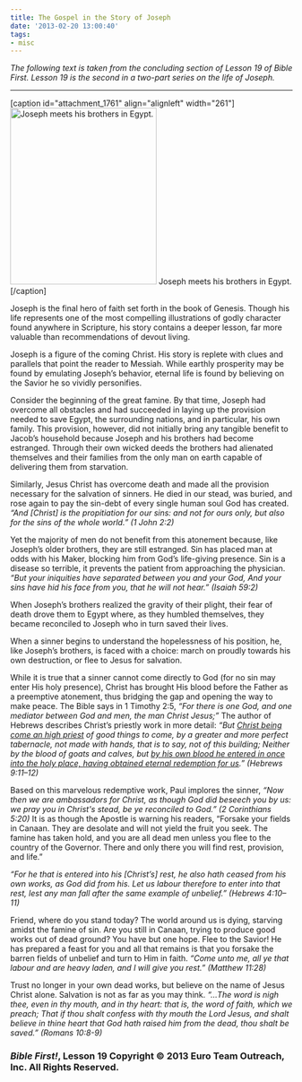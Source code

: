 ```yaml
---
title: The Gospel in the Story of Joseph
date: '2013-02-20 13:00:40'
tags:
- misc
---
```


<em>The following text is taken from the concluding section of Lesson 19 of Bible First. Lesson 19 is the second in a two-part series on the life of Joseph.</em>

<hr />

[caption id="attachment_1761" align="alignleft" width="261"]<a href="https://s3.amazonaws.com/images.ofreport.com/2013/02/joseph_meets_his_brothers.jpg"><img class=" wp-image-1761" alt="Joseph meets his brothers in Egypt." src="https://s3.amazonaws.com/images.ofreport.com/2013/02/joseph_meets_his_brothers-373x450.jpg" width="261" height="315" /></a> Joseph meets his brothers in Egypt.[/caption]

Joseph is the final hero of faith set forth in the book of Genesis. Though his life represents one of the most compelling illustrations of godly character found anywhere in Scripture, his story contains a deeper lesson, far more valuable than recommendations of devout living.

Joseph is a figure of the coming Christ. His story is replete with clues and parallels that point the reader to Messiah. While earthly prosperity may be found by emulating Joseph’s behavior, eternal life is found by believing on the Savior he so vividly personifies.

Consider the beginning of the great famine. By that time, Joseph had overcome all obstacles and had succeeded in laying up the provision needed to save Egypt, the surrounding nations, and in particular, his own family. This provision, however, did not initially bring any tangible benefit to Jacob’s household because Joseph and his brothers had become estranged. Through their own wicked deeds the brothers had alienated themselves and their families from the only man on earth capable of delivering them from starvation.

Similarly, Jesus Christ has overcome death and made all the provision necessary for the salvation of sinners. He died in our stead, was buried, and rose again to pay the sin-debt of every single human soul God has created. <em>“And [Christ] is the propitiation for our sins: and not for ours only, but also for the sins of the whole world.” (1 John 2:2)</em>

Yet the majority of men do not benefit from this atonement because, like Joseph’s older brothers, they are still estranged. Sin has placed man at odds with his Maker, blocking him from God’s life-giving presence. Sin is a disease so terrible, it prevents the patient from approaching the physician. <em>“But your iniquities have separated between you and your God, And your sins have hid his face from you, that he will not hear.” (Isaiah 59:2)</em>

When Joseph’s brothers realized the gravity of their plight, their fear of death drove them to Egypt where, as they humbled themselves, they became reconciled to Joseph who in turn saved their lives.

When a sinner begins to understand the hopelessness of his position, he, like Joseph’s brothers, is faced with a choice: march on proudly towards his own destruction, or flee to Jesus for salvation.

While it is true that a sinner cannot come directly to God (for no sin may enter His holy presence), Christ has brought His blood before the Father as a preemptive atonement, thus bridging the gap and opening the way to make peace. The Bible says in 1 Timothy 2:5, <em>“For there is one God, and one mediator between God and men, the man Christ Jesus;”</em> The author of Hebrews describes Christ’s priestly work in more detail: <em>“But <span style="text-decoration: underline;">Christ being come an high priest</span> of good things to come, by a greater and more perfect tabernacle, not made with hands, that is to say, not of this building; Neither by the blood of goats and calves, but <span style="text-decoration: underline;">by his own blood he entered in once into the holy place, having obtained eternal redemption for us</span>.” (Hebrews 9:11–12)</em>

Based on this marvelous redemptive work, Paul implores the sinner, <em>“Now then we are ambassadors for Christ, as though God did beseech you by us: we pray you in Christ's stead, be ye reconciled to God.” (2 Corinthians 5:20)</em> It is as though the Apostle is warning his readers, “Forsake your fields in Canaan. They are desolate and will not yield the fruit you seek. The famine has taken hold, and you are all dead men unless you flee to the country of the Governor. There and only there you will find rest, provision, and life.”

<em>“For he that is entered into his [Christ’s] rest, he also hath ceased from his own works, as God did from his. Let us labour therefore to enter into that rest, lest any man fall after the same example of unbelief.” (Hebrews 4:10–11)</em>

Friend, where do you stand today? The world around us is dying, starving amidst the famine of sin. Are you still in Canaan, trying to produce good works out of dead ground? You have but one hope. Flee to the Savior! He has prepared a feast for you and all that remains is that you forsake the barren fields of unbelief and turn to Him in faith. <em>“Come unto me, all ye that labour and are heavy laden, and I will give you rest.” (Matthew 11:28)</em>

Trust no longer in your own dead works, but believe on the name of Jesus Christ alone. Salvation is not as far as you may think. <em>“…The word is nigh thee, even in thy mouth, and in thy heart: that is, the word of faith, which we preach; That if thou shalt confess with thy mouth the Lord Jesus, and shalt believe in thine heart that God hath raised him from the dead, thou shalt be saved.” (Romans 10:8-9)</em>
<h3><strong><em>Bible First!</em>, Lesson 19</strong>
Copyright © 2013 Euro Team Outreach, Inc. All Rights Reserved.</h3>
&nbsp;
